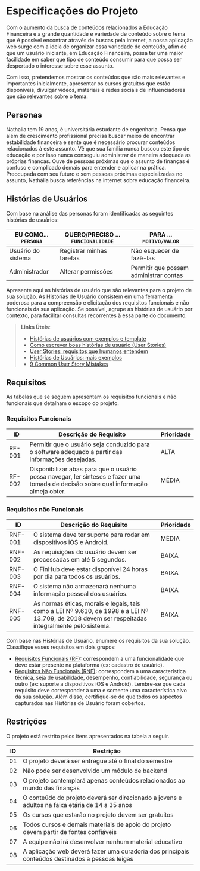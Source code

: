 # Especificações do Projeto

Com o aumento da busca de conteúdos relacionados a Educação Financeira e a grande quantidade e variedade de conteúdo sobre o tema que é possível encontrar através de buscas pela internet, a nossa aplicação web surge com a ideia de organizar essa variedade de conteúdo, afim de que um usuário iniciante, em Educação Financeira, possa ter uma maior facilidade em saber que tipo de conteúdo consumir para que possa ser despertado o interesse sobre esse assunto.

Com isso, pretendemos mostrar os conteúdos que são mais relevantes e importantes inicialmente, apresentar os cursos gratuitos que estão disponíveis, divulgar vídeos, materiais e redes sociais de influenciadores que são relevantes sobre o tema.

<!--
Definição do problema e ideia de solução a partir da perspectiva do usuário. É composta pela definição do  diagrama de personas, histórias de usuários, requisitos funcionais e não funcionais além das restrições do projeto.

Apresente uma visão geral do que será abordado nesta parte do documento, enumerando as técnicas e/ou ferramentas utilizadas para realizar a especificações do projeto. -->

## Personas

Nathalia tem 19 anos, é universitária estudante de engenharia. Pensa que além de crescimento profissional precisa buscar meios de encontrar estabilidade financeira e sente que é necessário procurar conteúdos relacionados à este assunto. Vê que sua família nunca buscou este tipo de educação e por isso nunca conseguiu administrar de maneira adequada as próprias finanças. Ouve de pessoas próximas que o assunto de finanças é confuso e complicado demais para entender e aplicar na prática. Preocupada com seu futuro e sem pessoas próximas especializadas no assunto, Nathália busca referências na internet sobre educação financeira.

<!-- Pedro Paulo tem 26 anos, é arquiteto recém-formado e autônomo. Pensa em se desenvolver profissionalmente através de um mestrado fora do país, pois adora viajar, é solteiro e sempre quis fazer um intercâmbio. Está buscando uma agência que o ajude a encontrar universidades na Europa que aceitem alunos estrangeiros.

Enumere e detalhe as personas da sua solução. Para tanto, baseie-se tanto nos documentos disponibilizados na disciplina e/ou nos seguintes links:

> **Links Úteis**:
> - [Rock Content](https://rockcontent.com/blog/personas/)
> - [Hotmart](https://blog.hotmart.com/pt-br/como-criar-persona-negocio/)
> - [O que é persona?](https://resultadosdigitais.com.br/blog/persona-o-que-e/)
> - [Persona x Público-alvo](https://flammo.com.br/blog/persona-e-publico-alvo-qual-a-diferenca/)
> - [Mapa de Empatia](https://resultadosdigitais.com.br/blog/mapa-da-empatia/)
> - [Mapa de Stalkeholders](https://www.racecomunicacao.com.br/blog/como-fazer-o-mapeamento-de-stakeholders/)
>
Lembre-se que você deve ser enumerar e descrever precisamente e personalizada todos os clientes ideais que sua solução almeja. -->

## Histórias de Usuários

Com base na análise das personas foram identificadas as seguintes histórias de usuários:

|EU COMO... `PERSONA`| QUERO/PRECISO ... `FUNCIONALIDADE` |PARA ... `MOTIVO/VALOR`                 |
|--------------------|------------------------------------|----------------------------------------|
|Usuário do sistema  | Registrar minhas tarefas           | Não esquecer de fazê-las               |
|Administrador       | Alterar permissões                 | Permitir que possam administrar contas |

Apresente aqui as histórias de usuário que são relevantes para o projeto de sua solução. As Histórias de Usuário consistem em uma ferramenta poderosa para a compreensão e elicitação dos requisitos funcionais e não funcionais da sua aplicação. Se possível, agrupe as histórias de usuário por contexto, para facilitar consultas recorrentes à essa parte do documento.

> **Links Úteis**:
> - [Histórias de usuários com exemplos e template](https://www.atlassian.com/br/agile/project-management/user-stories)
> - [Como escrever boas histórias de usuário (User Stories)](https://medium.com/vertice/como-escrever-boas-users-stories-hist%C3%B3rias-de-usu%C3%A1rios-b29c75043fac)
> - [User Stories: requisitos que humanos entendem](https://www.luiztools.com.br/post/user-stories-descricao-de-requisitos-que-humanos-entendem/)
> - [Histórias de Usuários: mais exemplos](https://www.reqview.com/doc/user-stories-example.html)
> - [9 Common User Story Mistakes](https://airfocus.com/blog/user-story-mistakes/)

## Requisitos

As tabelas que se seguem apresentam os requisitos funcionais e não funcionais que detalham o escopo do projeto.

### Requisitos Funcionais

|ID    | Descrição do Requisito  | Prioridade |
|------|-----------------------------------------|----|
|RF-001| Permitir que o usuário seja conduzido para o software adequado a partir das informações desejadas. |ALTA |
|RF-002| Disponibilizar abas para que o usuário possa navegar, ler sínteses e fazer uma tomada de decisão sobre qual informação almeja obter.  | MÉDIA |


### Requisitos não Funcionais

|ID     | Descrição do Requisito  |Prioridade |
|-------|-------------------------|--
|RNF-001| O sistema deve ter suporte para rodar em dispositivos iOS e Android. | MÉDIA | 
|RNF-002| As requisições do usuário devem ser processadas em até 5 segundos.|  BAIXA |
|RNF-003| O FinHub deve estar disponível 24  horas por dia para todos os usuários. |  BAIXA |
|RNF-004| O sistema não armazenará nenhuma informação pessoal dos usuários.|  BAIXA |
|RNF-005| As normas éticas, morais e  legais, tais como a LEI Nº 9.610, de 1998 e a LEI Nº 13.709, de 2018 devem ser respeitadas integralmente pelo sistema. |  BAIXA |



Com base nas Histórias de Usuário, enumere os requisitos da sua solução. Classifique esses requisitos em dois grupos:

- [Requisitos Funcionais
 (RF)](https://pt.wikipedia.org/wiki/Requisito_funcional):
 correspondem a uma funcionalidade que deve estar presente na
  plataforma (ex: cadastro de usuário).
- [Requisitos Não Funcionais
  (RNF)](https://pt.wikipedia.org/wiki/Requisito_n%C3%A3o_funcional):
  correspondem a uma característica técnica, seja de usabilidade,
  desempenho, confiabilidade, segurança ou outro (ex: suporte a
  dispositivos iOS e Android).
Lembre-se que cada requisito deve corresponder à uma e somente uma
característica alvo da sua solução. Além disso, certifique-se de que
todos os aspectos capturados nas Histórias de Usuário foram cobertos.

## Restrições

O projeto está restrito pelos itens apresentados na tabela a seguir.

|ID| Restrição                                                                                       |
|--|-------------------------------------------------------------------------------------------------|
|01| O projeto deverá ser entregue até o final do semestre                                           |
|02| Não pode ser desenvolvido um módulo de backend                                                  |
|03| O projeto contemplará apenas conteúdos relacionados ao mundo das finanças                       |
|04| O conteúdo do projeto deverá ser direcionado a jovens e adultos na faixa etária de 14 a 35 anos |
|05| Os cursos que estarão no projeto devem ser gratuitos                                            |
|06| Todos cursos e demais materiais de apoio do projeto devem partir de fontes confiáveis           |
|07| A equipe não irá desenvolver nenhum material educativo                                          |
|08| A aplicação web deverá fazer uma curadoria dos principais conteúdos destinados a pessoas leigas |
